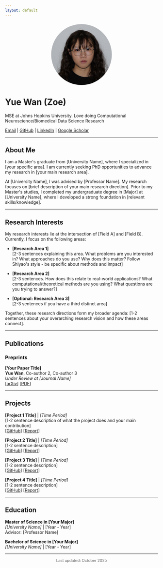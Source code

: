```yaml
---
layout: default
---
```


<img src="headshot.JPG" alt="Yue Wan (Zoe)" style="width:200px; border-radius:50%; display:block; margin:20px auto;">

# Yue Wan (Zoe)

MSE at Johns Hopkins University. Love doing Computational Neuroscience/Biomedical Data Science Research 

[Email](mailto:ywan23@jh.edu) | [GitHub](https://github.com/YueWan1) | [LinkedIn](www.linkedin.com/in/zoewan-71a956284) | [Google Scholar](https://scholar.google.com/citations?hl=en&user=uKN8SV8AAAAJ)

---

## About Me

I am a Master's graduate from [University Name], where I specialized in [your specific area]. I am currently seeking PhD opportunities to advance my research in [your main research area].

At [University Name], I was advised by [Professor Name]. My research focuses on [brief description of your main research direction]. Prior to my Master's studies, I completed my undergraduate degree in [Major] at [University Name], where I developed a strong foundation in [relevant skills/knowledge].

---

## Research Interests

My research interests lie at the intersection of [Field A] and [Field B]. Currently, I focus on the following areas:

- **[Research Area 1]**  
  [2-3 sentences explaining this area. What problems are you interested in? What approaches do you use? Why does this matter? Follow Shiyao's style - be specific about methods and impact]

- **[Research Area 2]**  
  [2-3 sentences. How does this relate to real-world applications? What computational/theoretical methods are you using? What questions are you trying to answer?]

- **[Optional: Research Area 3]**  
  [2-3 sentences if you have a third distinct area]

Together, these research directions form my broader agenda: [1-2 sentences about your overarching research vision and how these areas connect].

---

## Publications

### Preprints

**[Your Paper Title]**  
**Yue Wan**, Co-author 2, Co-author 3  
*Under Review at [Journal Name]*  
[[arXiv](https://arxiv.org/abs/XXXX.XXXXX)] [[PDF](./papers/yourpaper.pdf)]

---

## Projects

**[Project 1 Title]** | *[Time Period]*  
[1-2 sentence description of what the project does and your main contribution]  
[[GitHub](https://github.com/yourusername/project1)] [[Report](./reports/project1.pdf)]

**[Project 2 Title]** | *[Time Period]*  
[1-2 sentence description]  
[[GitHub](https://github.com/yourusername/project2)] [[Report](./reports/project2.pdf)]

**[Project 3 Title]** | *[Time Period]*  
[1-2 sentence description]  
[[GitHub](https://github.com/yourusername/project3)] [[Report](./reports/project3.pdf)]

**[Project 4 Title]** | *[Time Period]*  
[1-2 sentence description]  
[[GitHub](https://github.com/yourusername/project4)] [[Report](./reports/project4.pdf)]

---

## Education

**Master of Science in [Your Major]**  
*[University Name]* | [Year - Year]  
Advisor: [Professor Name]

**Bachelor of Science in [Your Major]**  
*[University Name]* | [Year - Year]

---

<p style="text-align:center; color:#666; font-size:0.9em;">
Last updated: October 2025
</p>
